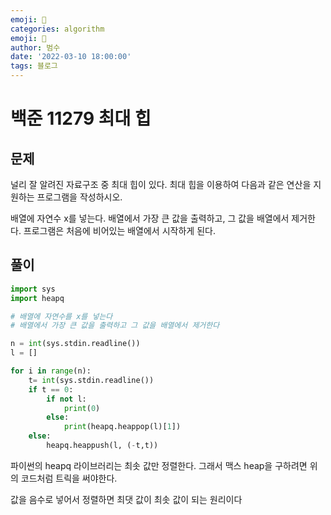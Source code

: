 ```yaml
---
emoji: 🏃
categories: algorithm
emoji: 🏃
author: 범수
date: '2022-03-10 18:00:00'
tags: 블로그
---
```

<!-- 
튜토리얼, 하우 투 가이드, 설명 ,레퍼런스 
https://documentation.divio.com/tutorials/
-->

# 백준 11279 최대 힙

## 문제

널리 잘 알려진 자료구조 중 최대 힙이 있다. 최대 힙을 이용하여 다음과 같은 연산을 지원하는 프로그램을 작성하시오.

배열에 자연수 x를 넣는다.
배열에서 가장 큰 값을 출력하고, 그 값을 배열에서 제거한다.
프로그램은 처음에 비어있는 배열에서 시작하게 된다.

## 풀이

```python
import sys
import heapq

# 배열에 자연수를 x를 넣는다
# 배열에서 가장 큰 값을 출력하고 그 값을 배열에서 제거한다

n = int(sys.stdin.readline())
l = []

for i in range(n):
    t= int(sys.stdin.readline())
    if t == 0:
        if not l:
            print(0)
        else:
            print(heapq.heappop(l)[1])
    else:
        heapq.heappush(l, (-t,t))

```

파이썬의 heapq 라이브러리는 최솟 값만 정렬한다.
그래서 맥스 heap을 구하려면 위의 코드처럼 트릭을 써야한다.

값을 음수로 넣어서 정렬하면 최댓 값이 최솟 값이 되는 원리이다